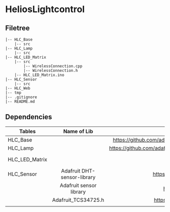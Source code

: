 # HeliosLightcontrol
## Filetree
```
|-- HLC_Base
    |-- src
|-- HLC_Lamp
    |-- src
|-- HLC_LED_Matrix
    |-- src
        |-- WirelessConnection.cpp
        |-- WirelessConnection.h
    |-- HLC_LED_Matrix.ino
|-- HLC_Sensor
    |-- src
|-- HLC_Web
|-- tmp
|-- .gitignore
|-- README.md
```

## Dependencies
| Tables            |      Name of Lib      |  Website |
|-------------------|:-------------:|------:|
| HLC_Base          |   | https://github.com/adafruit/Adafruit_NeoPixel/archive/master.zip|
| HLC_Lamp          |       | https://github.com/adafruit/Adafruit_NeoMatrix/archive/master.zip    |
| HLC_LED_Matrix    |  | https://github.com/adafruit/Adafruit-GFX-Library/archive/master.zip     |
| HLC_Sensor        | Adafruit DHT-sensor-library  |  https://github.com/adafruit/DHT-sensor-library    |
|                   | Adafruit sensor library      |  https://github.com/adafruit/Adafruit_Sensor       |
|                   | Adafruit_TCS34725.h          |  https://github.com/adafruit/Adafruit_TCS34725     |
|                   |                        |                                                    |